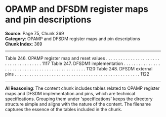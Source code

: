 # OPAMP and DFSDM register maps and pin descriptions

**Source**: Page 75, Chunk 369  
**Category**: OPAMP and DFSDM register maps and pin descriptions  
**Chunk Index**: 369

---

Table 246. OPAMP register map and reset values . . . . . . . . . . . . . . . . . . . . . . . . . . . . . . . . . . . . . 1117
Table 247. DFSDM1 implementation . . . . . . . . . . . . . . . . . . . . . . . . . . . . . . . . . . . . . . . . . . . . . . . . 1120
Table 248. DFSDM external pins . . . . . . . . . . . . . . . . . . . . . . . . . . . . . . . . . . . . . . . . . . . . . . . . . . . 1122

---

**AI Reasoning**: The content chunk includes tables related to OPAMP register maps and DFSDM implementation and pins, which are technical specifications. Grouping them under 'specifications' keeps the directory structure simple and aligns with the nature of the content. The filename captures the essence of the tables included in the chunk.
